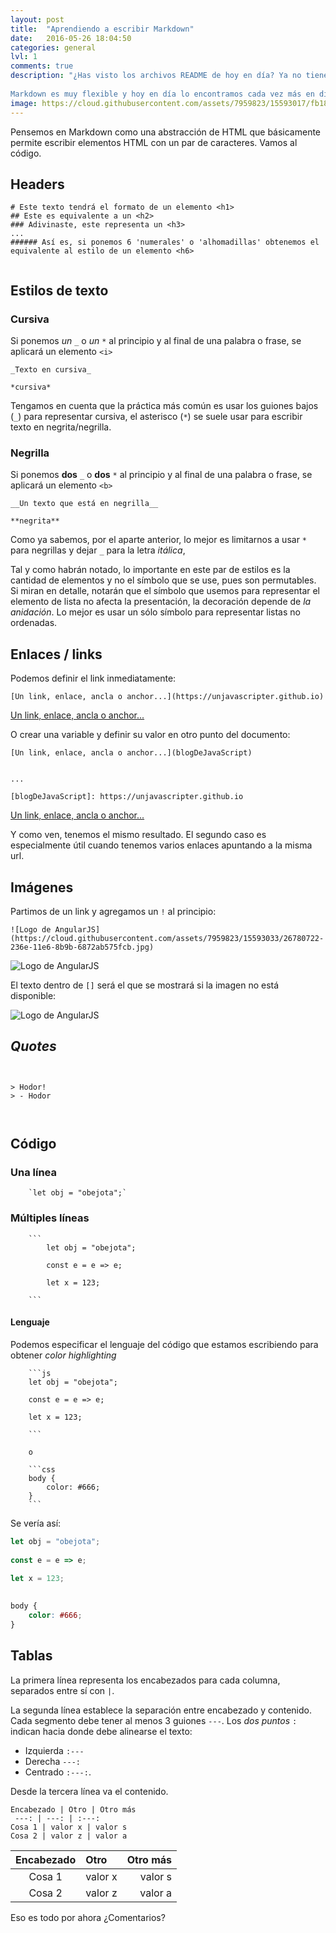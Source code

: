 ```yaml
---
layout: post
title:  "Aprendiendo a escribir Markdown"
date:   2016-05-26 18:04:50
categories: general
lvl: 1
comments: true
description: "¿Has visto los archivos README de hoy en día? Ya no tienen extensión txt, ahora son archivos .md, esta es la extensión de los archivos Markdown. Markdown es un 'lenguage de markup' como HTML, nos permite crear texto con algunos estilos de forma rápida y sencilla.
 
Markdown es muy flexible y hoy en día lo encontramos cada vez más en diferentes tipos de aplicaciones, de hecho este blog está escrito en markdown."
image: https://cloud.githubusercontent.com/assets/7959823/15593017/fb18baae-236d-11e6-833f-8f7b33d6cc51.jpg
---
```

 
 
Pensemos en Markdown como una abstracción de HTML que básicamente permite escribir elementos HTML con un par de caracteres. Vamos al código.
 
 
## Headers
 
```
# Este texto tendrá el formato de un elemento <h1>
## Este es equivalente a un <h2>
### Adivinaste, este representa un <h3>
...
###### Así es, si ponemos 6 'numerales' o 'alhomadillas' obtenemos el equivalente al estilo de un elemento <h6>
 
```
 
 
## Estilos de texto
 
 
### Cursiva
 
Si ponemos _un_ `_` o _un_ `*` al principio y al final de una palabra o frase, se aplicará un elemento `<i>`
 
```
_Texto en cursiva_
 
*cursiva*
```
 
Tengamos en cuenta que la práctica más común es usar los guiones bajos (`_`) para representar cursiva, el asterisco (`*`) se suele usar para escribir texto en negrita/negrilla.
 
 
### Negrilla
 
Si ponemos **dos** `_` o **dos** `*` al principio y al final de una palabra o frase, se aplicará un elemento `<b>`
 
```
__Un texto que está en negrilla__
 
**negrita**
```
 
Como ya sabemos, por el aparte anterior, lo mejor es limitarnos a usar `*` para negrillas y dejar `_` para la letra _itálica_,
 
Tal y como habrán notado, lo importante en este par de estilos es la cantidad de elementos y no el símbolo que se use, pues son permutables.
Si miran en detalle, notarán que el símbolo que usemos para representar el elemento de lista no afecta la presentación, la decoración depende de _la anidación_. Lo mejor es usar un sólo símbolo para representar listas no ordenadas.
 
 
## Enlaces / links
 
Podemos definir el link inmediatamente:
 
```
[Un link, enlace, ancla o anchor...](https://unjavascripter.github.io)
```
 
[Un link, enlace, ancla o anchor...](https://unjavascripter.github.io)
 
O crear una variable y definir su valor en otro punto del documento:
 
```
[Un link, enlace, ancla o anchor...](blogDeJavaScript)
 
 
...
 
[blogDeJavaScript]: https://unjavascripter.github.io
```
 
[Un link, enlace, ancla o anchor...](blogDeJavaScript)
 
[blogDeJavaScript]: https://unjavascripter.github.io
 
Y como ven, tenemos el mismo resultado. El segundo caso es especialmente útil cuando tenemos varios enlaces apuntando a la misma url.
 
 
## Imágenes
 
Partimos de un link y agregamos un `!` al principio:
 
```
![Logo de AngularJS](https://cloud.githubusercontent.com/assets/7959823/15593033/26780722-236e-11e6-8b9b-6872ab575fcb.jpg)
```
 
![Logo de AngularJS](https://cloud.githubusercontent.com/assets/7959823/15593033/26780722-236e-11e6-8b9b-6872ab575fcb.jpg)
 
 
El texto dentro de `[]` será el que se mostrará si la imagen no está disponible:
 
![Logo de AngularJS](https://tutorial.gratis.aprende.todo.en.una.hora.y.gana.dinero.jpg)
 
 
## _Quotes_
 
```
 
 
> Hodor!
> - Hodor
 
 
```
 
 
## Código
 
### Una línea
 
```
    `let obj = "obejota";`
```
 
### Múltiples líneas
 
```
    ```
        let obj = "obejota";
 
        const e = e => e;
 
        let x = 123;
 
    ```
```
 
 
#### Lenguaje
 
Podemos especificar el lenguaje del código que estamos escribiendo para obtener _color highlighting_
 
```
    ```js
    let obj = "obejota";
 
    const e = e => e;
 
    let x = 123;
 
    ```
 
    o
 
    ```css
    body {
        color: #666;
    }
    ```
```
 
Se vería así:
 
```js
let obj = "obejota";
 
const e = e => e;
 
let x = 123;
 
```
 
 
```css
body {
    color: #666;
}
```
 
## Tablas
 
La primera línea representa los encabezados para cada columna, separados entre sí con `|`.
 
La segunda línea establece la separación entre encabezado y contenido. Cada segmento debe tener al menos 3 guiones `---`. Los _dos puntos_ `:` indican hacia donde debe alinearse el texto:
 
 * Izquierda `:---`
 * Derecha `---:`
 * Centrado `:---:`.
 
 
Desde la tercera línea va el contenido.
 
 
```
Encabezado | Otro | Otro más
 ---: | ---: | :---:
Cosa 1 | valor x | valor s
Cosa 2 | valor z | valor a
```
 

Encabezado | Otro | Otro más
:---: | :--- | ---:
Cosa 1 | valor x | valor s
Cosa 2 | valor z | valor a







Eso es todo por ahora ¿Comentarios?